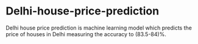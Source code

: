 # Delhi-house-price-prediction
Delhi house price prediction is machine learning model which predicts the price of houses in Delhi measuring the accuracy to (83.5-84)%.
